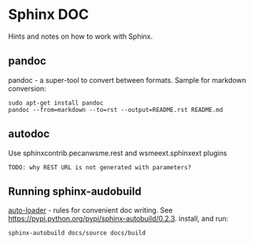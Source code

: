 # Sphinx DOC

Hints and notes on how to work with Sphinx.

## pandoc	

pandoc - a super-tool to convert between formats. Sample for markdown conversion:

	sudo apt-get install pandoc
	pandoc --from=markdown --to=rst --output=README.rst README.md


## autodoc

Use sphinxcontrib.pecanwsme.rest and wsmeext.sphinxext plugins

	TODO: why REST URL is not generated with parameters?

## Running sphinx-audobuild

[auto-loader](https://pypi.python.org/pypi/sphinx-autobuild/0.2.3) - rules for convenient doc writing. See https://pypi.python.org/pypi/sphinx-autobuild/0.2.3. install, and run: 

	sphinx-autobuild docs/source docs/build